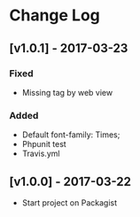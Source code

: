 # Change Log

## [v1.0.1] - 2017-03-23
### Fixed
- Missing </div> tag by web view
### Added
- Default font-family: Times;
- Phpunit test
- Travis.yml

## [v1.0.0] - 2017-03-22
- Start project on Packagist